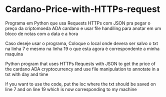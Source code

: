 # Cardano-Price-with-HTTPs-request
Programa em Python que usa Requests HTTPs com JSON pra pegar o preço da criptomoeda ADA cardano e usar file handiling para anotar em um bloco de notas com a data e a hora

Caso deseje usar o programa, Coloque o local onde devera ser salvo o txt na linha 7 e mesmo na linha 19 o que esta agora é correspondente a minha maquina

Python program that uses HTTPs Requests with JSON to get the price of the cardano ADA cryptocurrency and use file manipulation to annotate in a txt with day and time

If you want to use the code, put the loc where the txt should be saved on line 7 and on line 19 which is now corresponding to my machine
